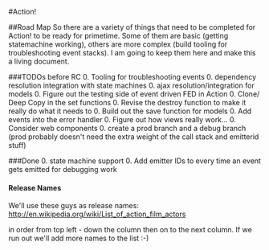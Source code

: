 #Action!

##Road Map
So there are a variety of things that need to be completed for Action! to be ready for primetime. Some of them are basic (getting statemachine working), others are more complex (build tooling for troubleshooting event stacks). I am going to keep them here and make this a living document.

###TODOs before RC
0. Tooling for troubleshooting events
0. dependency resolution integration with state machines
0. ajax resolution/integration for models
0. Figure out the testing side of event driven FED in Action
0. Clone/ Deep Copy in the set functions
0. Revise the destroy function to make it really do what it needs to
0. Build out the save function for models
0. Add events into the error handler
0. Figure out how views really work... 
0. Consider web components
0. create a prod branch and a debug branch (prod probably doesn't need the extra weight of the call stack and emitterid stuff)

###Done
0. state machine support
0. Add emitter IDs to every time an event gets emitted for debugging work


#### Release Names
We'll use these guys as release names: http://en.wikipedia.org/wiki/List_of_action_film_actors

in order from top left - down the column then on to the next column. If we run out we'll add more names to the list :-)